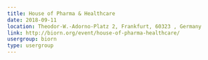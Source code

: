 ```yaml
---
title: House of Pharma & Healthcare
date: 2018-09-11
location: Theodor-W.-Adorno-Platz 2, Frankfurt, 60323 , Germany
link: http://biorn.org/event/house-of-pharma-healthcare/
usergroup: biorn
type: usergroup
---
```

